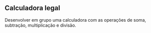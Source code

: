 ## Calculadora legal 

Desenvolver em grupo uma calculadora com as operações de soma, subtração, multiplicação e divisão.